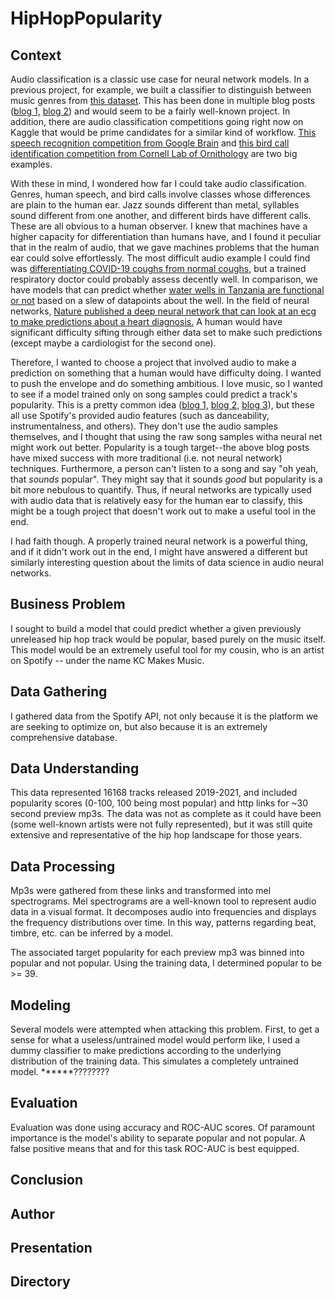 # HipHopPopularity

## Context
Audio classification is a classic use case for neural network models. In a previous project, for example, we built a classifier to distinguish between music genres 
from [this dataset](http://marsyas.info/downloads/datasets.html). This has been done in multiple blog posts 
([blog 1,](https://medium.com/swlh/music-genre-classification-using-transfer-learning-pytorch-ea1c23e36eb8) 
[blog 2](https://www.analyticsvidhya.com/blog/2021/06/music-genres-classification-using-deep-learning-techniques/)) 
and would seem to be a fairly well-known project. In addition, there are audio classification competitions going right now on Kaggle that would be prime candidates 
for a similar kind of workflow. [This speech recognition competition from Google Brain](https://www.kaggle.com/c/tensorflow-speech-recognition-challenge) and [this 
bird call identification competition from Cornell Lab of Ornithology](https://www.kaggle.com/c/birdsong-recognition) are two big examples.

With these in mind, I wondered how far I could take audio classification. Genres, human speech, and bird calls involve classes whose differences are plain to the 
human ear. Jazz sounds different than metal, syllables sound different from one another, and different birds have different calls. These are all obvious to a human 
observer. I knew that machines have a higher capacity for differentiation than humans have, and I found it peculiar that in the realm of audio, that we gave 
machines problems that the human ear could solve effortlessly. The most difficult audio example I could find was [differentiating COVID-19 coughs from normal 
coughs,](https://www.kaggle.com/andrewmvd/covid19-cough-audio-classification) but a trained respiratory doctor could probably assess decently well. In comparison, 
we have models that can predict whether [water wells in Tanzania are functional or not](https://www.drivendata.org/competitions/7/pump-it-up-data-mining-the-water-table/) 
based on a slew of datapoints about the well. In the field of neural networks, [Nature published a deep neural network that can look at an ecg to make predictions about a heart diagnosis.](https://www.nature.com/articles/s41467-020-15432-4) 
A human would have significant difficulty sifting through either data set to make such predictions (except maybe a cardiologist for the second one).

Therefore, I wanted to choose a project that involved audio to make a prediction on something that a human would have difficulty doing. I wanted to push the 
envelope and do something ambitious. I love music, so I wanted to see if a model trained only on song samples could predict a track's popularity. This is a pretty 
common idea ([blog 1,](https://towardsdatascience.com/predicting-popularity-on-spotify-when-data-needs-culture-more-than-culture-needs-data-2ed3661f75f1#:~:text=According%20to%20Spotify%2C%20%E2%80%9Cpopularity%20is,a%20lot%20in%20the%20past.%E2%80%9D) 
[blog 2,](https://towardsdatascience.com/predicting-spotify-song-popularity-49d000f254c7) 
[blog 3](https://medium.com/m2mtechconnect/predicting-spotify-song-popularity-with-machine-learning-7a51d985359b)), but these all use Spotify's provided audio 
features (such as danceability, instrumentalness, and others). They don't use the audio samples themselves, and I thought that using the raw song samples witha 
neural net might work out better. Popularity is a tough target--the above blog posts have mixed success with more traditional (i.e. not neural network) techniques. 
Furthermore, a person can't listen to a song and say "oh yeah, that *sounds* popular". They might say that it sounds *good* but popularity is a bit more nebulous to 
quantify. Thus, if neural networks are typically used with audio data that is relatively easy for the human ear to classify, this might be a tough project that 
doesn't work out to make a useful tool in the end.

I had faith though. A properly trained neural network is a powerful thing, and if it didn't work out in the end, I might have answered a different but similarly 
interesting question about the limits of data science in audio neural networks.

## Business Problem
I sought to build a model that could predict whether a given previously unreleased hip hop track would be popular, based purely on the music itself.
This model would be an extremely useful tool for my cousin, who is an artist on Spotify -- under the name KC Makes Music.

## Data Gathering
I gathered data from the Spotify API, not only because it is the platform we are seeking to optimize on, but also because it is an extremely comprehensive database.

## Data Understanding
This data represented 16168 tracks released 2019-2021, and included popularity scores (0-100, 100 being most popular) and 
http links for ~30 second preview mp3s. The data was not as complete as it could have been (some well-known artists were not fully represented), but it was
still quite extensive and representative of the hip hop landscape for those years.

## Data Processing
Mp3s were gathered from these links and transformed into mel spectrograms. Mel spectrograms are a well-known tool to represent audio data in a visual format. 
It decomposes audio into frequencies and displays the frequency distributions over time. In this way, patterns regarding beat, timbre, etc. can be inferred 
by a model.

The associated target popularity for each preview mp3 was binned into popular and not popular. Using the training data, I determined popular to be >= 39.

## Modeling
Several models were attempted when attacking this problem. First, to get a sense for what a useless/untrained model would perform like, I used a dummy classifier
to make predictions according to the underlying distribution of the training data. This simulates a completely untrained model. ******????????

## Evaluation
Evaluation was done using accuracy and ROC-AUC scores. Of paramount importance is the model's ability to separate popular and not popular. A false positive 
means that 
and for this task
ROC-AUC is best equipped.

## Conclusion

## Author

## Presentation

## Directory
